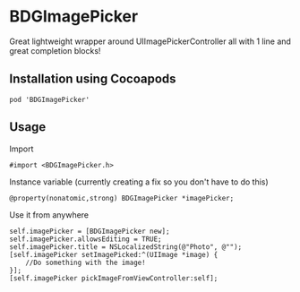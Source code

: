 BDGImagePicker
========

Great lightweight wrapper around UIImagePickerController all with 1 line and great completion blocks!

## Installation using Cocoapods
```
pod 'BDGImagePicker'
```

## Usage

Import
```
#import <BDGImagePicker.h>
```

Instance variable (currently creating a fix so you don't have to do this)
```
@property(nonatomic,strong) BDGImagePicker *imagePicker;
```

Use it from anywhere
```
self.imagePicker = [BDGImagePicker new];
self.imagePicker.allowsEditing = TRUE;
self.imagePicker.title = NSLocalizedString(@"Photo", @"");
[self.imagePicker setImagePicked:^(UIImage *image) {
    //Do something with the image!
}];
[self.imagePicker pickImageFromViewController:self];
```